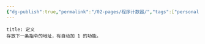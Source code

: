 ```yaml
---
{"dg-publish":true,"permalink":"/02-pages/程序计数器/","tags":["personal/blog","hardware","计算机组成原理/概述"]}
---
```


```ad-info
title: 定义
存放下一条指令的地址，有自动加 1 的功能。
```
